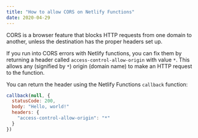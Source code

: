 ```yaml
---
title: "How to allow CORS on Netlify Functions"
date: 2020-04-29
---
```

CORS is a browser feature that blocks HTTP requests from one domain to another, unless the destination has the proper headers set up.

If you run into CORS errors with Netlify functions, you can fix them by returning a header called `access-control-allow-origin` with value `*`. This allows any (signified by `*`) origin (domain name) to make an HTTP request to the function.

You can return the header using the Netlify Functions `callback` function:

```javascript
callback(null, {
  statusCode: 200,
  body: "Hello, world!"
  headers: {
    "access-control-allow-origin": "*"
  }
})
```
